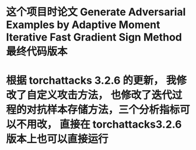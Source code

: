 # 这个项目时论文 Generate Adversarial Examples by Adaptive Moment Iterative Fast Gradient Sign Method 最终代码版本
# 根据 torchattacks 3.2.6 的更新， 我修改了自定义攻击方法， 也修改了迭代过程的对抗样本存储方法，三个分析指标可以不用改， 直接在 torchattacks3.2.6 版本上也可以直接运行
